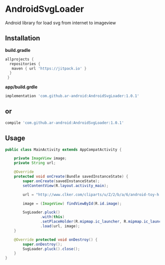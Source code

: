 # AndroidSvgLoader
Android library for load svg from internet to imageview


## Installation
**build.gradle**
```gradle
allprojects {
  repositories {
   maven { url 'https://jitpack.io' }
  }
 }
```
**app/build.grdle**
```gradle
implementation 'com.github.ar-android:AndroidSvgLoader:1.0.1'
```

## or 
```gradle
compile 'com.github.ar-android:AndroidSvgLoader:1.0.1'
```

## Usage
```java
public class MainActivity extends AppCompatActivity {

    private ImageView image;
    private String url;

    @Override
    protected void onCreate(Bundle savedInstanceState) {
        super.onCreate(savedInstanceState);
        setContentView(R.layout.activity_main);

        url = "http://www.clker.com/cliparts/u/Z/2/b/a/6/android-toy-h.svg";

        image = (ImageView) findViewById(R.id.image);

        SvgLoader.pluck()
                .with(this)
                .setPlaceHolder(R.mipmap.ic_launcher, R.mipmap.ic_launcher)
                .load(url, image);
    }

    @Override protected void onDestroy() {
        super.onDestroy();
        SvgLoader.pluck().close();
    }
}
```
